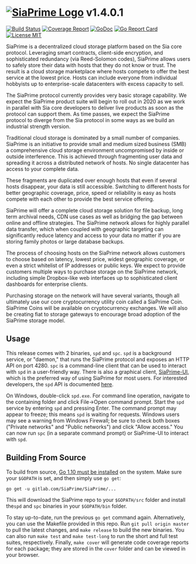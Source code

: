 # [![SiaPrime Logo](https://siaprime.net/imagestore/SPRho_256x256.png)](http://siaprime.net) v1.4.0.1

[![Build Status](https://gitlab.com/SiaPrime/SiaPrime/badges/master/build.svg)](https://gitlab.com/SiaPrime/SiaPrime/commits/master)
[![Coverage Report](https://gitlab.com/SiaPrime/SiaPrime/badges/master/coverage.svg)](https://gitlab.com/SiaPrime/SiaPrime/commits/master)
[![GoDoc](https://godoc.org/gitlab.com/SiaPrime/SiaPrime?status.svg)](https://godoc.org/gitlab.com/SiaPrime/SiaPrime)
[![Go Report Card](https://goreportcard.com/badge/gitlab.com/SiaPrime/SiaPrime)](https://goreportcard.com/report/gitlab.com/SiaPrime/SiaPrime)
[![License MIT](https://img.shields.io/badge/License-MIT-brightgreen.svg)](https://img.shields.io/badge/License-MIT-brightgreen.svg)

SiaPrime is a decentralized cloud storage platform based on the Sia core 
protocol. Leveraging smart contracts, client-side encryption, and sophisticated
redundancy (via Reed-Solomon codes), SiaPrime allows users to safely store their 
data with hosts that they do not know or trust. The result is a cloud storage 
marketplace where hosts compete to offer the best service at the lowest price. 
Hosts can include everyone from individual hobbyists up to enterprise-scale 
datacenters with excess capacity to sell. 

The SiaPrime protocol currently provides very basic storage capability. We expect
the SiaPrime product suite will begin to roll out in 2020 as we work in parallel
with Sia core developers to deliver live products as soon as the protocol can 
support them. As time passes, we expect the SiaPrime protocol to diverge from 
the Sia protocol in some ways as we build an industrial strength version.

Traditional cloud storage is dominated by a small number of companies.
SiaPrime is an initiative to provide small and medium sized business (SMB) a 
comprehensive cloud storage environment uncompromised by inside 
or outside interference. This is achieved through fragmenting user data and 
spreading it across a distributed network of hosts. No single datacenter has 
access to your complete data.

These fragments are duplicated over enough hosts that even if several hosts 
disappear, your data is still accessible. Switching to different hosts for 
better geographic coverage, price, speed or reliability is easy as hosts 
compete with each other to provide the best service offering. 

SiaPrime will offer a complete cloud storage solution for file backup, long term 
archival needs, CDN use cases as well as bridging the gap between online and 
offline strategies. The SiaPrime network allows for highly parallel data transfer, 
which when coupled with geographic targeting can significantly reduce latency
and access to your data no matter if you are storing family photos or large 
database backups.

The process of choosing hosts on the SiaPrime network allows customers to 
choose based on latency, lowest price, widest geographic coverage, or even a 
strict whitelist of IP addresses or public keys. We expect to provide customers 
multiple ways to purchase storage on the SiaPrime network, including simple 
Dropbox-like web interfaces up to sophisticated client dashboards for 
enterprise clients.

Purchasing storage on the network will have several variants, though all 
ultimately use our core cryptocurrency utility coin called a SiaPrime Coin. 
SiaPrime Coins will be available on cryptocurrency exchanges. We will also be 
creating fiat to storage gateways to encourage broad adoption of the SiaPrime 
storage model. 


Usage
-----
This release comes with 2 binaries, `spd` and `spc`. `spd` is a background
service, or "daemon," that runs the SiaPrime protocol and exposes an HTTP API on
port 4280. `spc` is a command-line client that can be used to interact with
`spd` in a user-friendly way. There is also a graphical client, [SiaPrime-UI](https://gitlab.com/SiaPrime/SiaPrime-UI), 
which is the preferred way of using SiaPrime for most users. For interested 
developers, the `spd` API is documented [here](doc/API.md).

On Windows, double-click `spd.exe`. For command line operation, navigate to the
containing folder and click File->Open command prompt. Start the `spd` service 
by entering `spd` and pressing Enter. The command prompt may appear to freeze; 
this means `spd` is waiting for requests. Windows users may see a warning from 
Windows Firewall; be sure to check both boxes ("Private networks" and "Public 
networks") and click "Allow access." You can now run `spc` (in a separate command
prompt) or SiaPrime-UI to interact with `spd`. 

Building From Source
--------------------

To build from source, [Go 1.10 must be installed](https://golang.org/doc/install)
on the system. Make sure your `$GOPATH` is set, and then simply use `go get`:

```
go get -u gitlab.com/SiaPrime/SiaPrime/...
```

This will download the SiaPrime repo to your `$GOPATH/src` folder and install 
the`spd` and `spc` binaries in your `$GOPATH/bin` folder.

To stay up-to-date, run the previous `go get` command again. Alternatively, you
can use the Makefile provided in this repo. Run `git pull origin master` to
pull the latest changes, and `make release` to build the new binaries. You
can also run `make test` and `make test-long` to run the short and full test
suites, respectively. Finally, `make cover` will generate code coverage reports
for each package; they are stored in the `cover` folder and can be viewed in
your browser.
